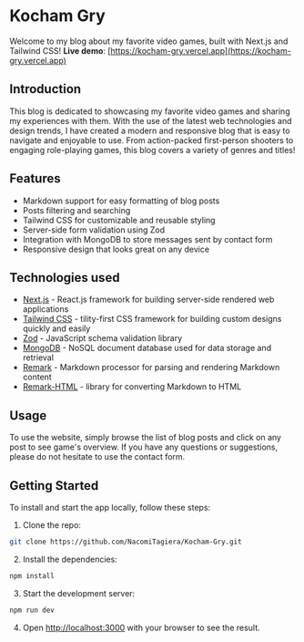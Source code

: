 # Kocham Gry

Welcome to my blog about my favorite video games, built with Next.js and Tailwind CSS! **Live demo**: [https://kocham-gry.vercel.app](https://kocham-gry.vercel.app)

## Introduction

This blog is dedicated to showcasing my favorite video games and sharing my experiences with them. With the use of the latest web technologies and design trends, I have created a modern and responsive blog that is easy to navigate and enjoyable to use. From action-packed first-person shooters to engaging role-playing games, this blog covers a variety of genres and titles!

## Features

- Markdown support for easy formatting of blog posts
- Posts filtering and searching
- Tailwind CSS for customizable and reusable styling
- Server-side form validation using Zod
- Integration with MongoDB to store messages sent by contact form
- Responsive design that looks great on any device

## Technologies used

- [Next.js](https://nextjs.org/docs) - React.js framework for building server-side rendered web applications
- [Tailwind CSS](https://tailwindcss.com/) - tility-first CSS framework for building custom designs quickly and easily
- [Zod](https://zod.dev/) - JavaScript schema validation library
- [MongoDB](https://www.mongodb.com/docs/) - NoSQL document database used for data storage and retrieval
- [Remark](https://remark.js.org/) - Markdown processor for parsing and rendering Markdown content
- [Remark-HTML](https://github.com/remarkjs/remark-html) - library for converting Markdown to HTML

## Usage

To use the website, simply browse the list of blog posts and click on any post to see game's overview.
If you have any questions or suggestions, please do not hesitate to use the contact form.

## Getting Started

To install and start the app locally, follow these steps:

1. Clone the repo:

```bash
git clone https://github.com/NacomiTagiera/Kocham-Gry.git
```

2. Install the dependencies:

```bash
npm install
```

3. Start the development server:

```bash
npm run dev
```

4. Open [http://localhost:3000](http://localhost:3000) with your browser to see the result.
